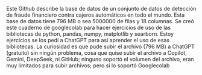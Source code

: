 Este Github describe la base de datos de un conjunto de datos de detección de fraude financiero contra cajeros automáticos en todo el mundo. 
Esta base de datos tiene 796 MB o sea 5000000 de filas y 18 columnas. Se creó este cuaderno de googlecolab para hacer ejercicios de uso de las bibliotecas de python,
pandas, numpy, matplotlib y searborn. Estoy ejercicios se los pedí a ChatGPT para así aprender el uso de esas bibliotecas. La curiosidad es que pude subir el archivo (796 MB) a 
ChatGPT (gratuito) sin ningún problema, cosa que quise subir el archivo a Copilot, Gemini, DeepSeek, ni GitHub; ninguno soportó el volumen del archivo, eran muy limitados para subir archivos; pero si lo soportó Googlecolab
